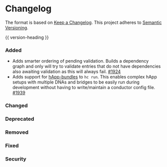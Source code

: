 # Changelog
The format is based on [Keep a Changelog](https://keepachangelog.com/en/1.0.0/).
This project adheres to [Semantic Versioning](https://semver.org/spec/v2.0.0.html).

{{ version-heading }}

### Added

- Adds smarter ordering of pending validation. Builds a dependency graph and only will try to validate entries that do not have dependencies also awaiting validation as this will always fail. [#1924](https://github.com/holochain/holochain-rust/pull/1924)
- Adds support for [hApp-bundles](https://github.com/holochain/holoscape/tree/master/example-bundles) to `hc run`. This enables complex hApp setups with multiple DNAs and bridges to be easily run during development without having to write/maintain a conductor config file. [#1939](https://github.com/holochain/holochain-rust/pull/1939)

### Changed

### Deprecated

### Removed

### Fixed

### Security

